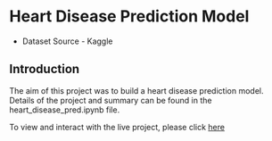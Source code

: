# Heart Disease Prediction Model

- Dataset Source - Kaggle

## Introduction

The aim of this project was to build a heart disease prediction model.
Details of the project and summary can be found in the heart_disease_pred.ipynb file.

To view and interact with the live project, please click [here](https://heart-disease-pred-1.herokuapp.com/)
